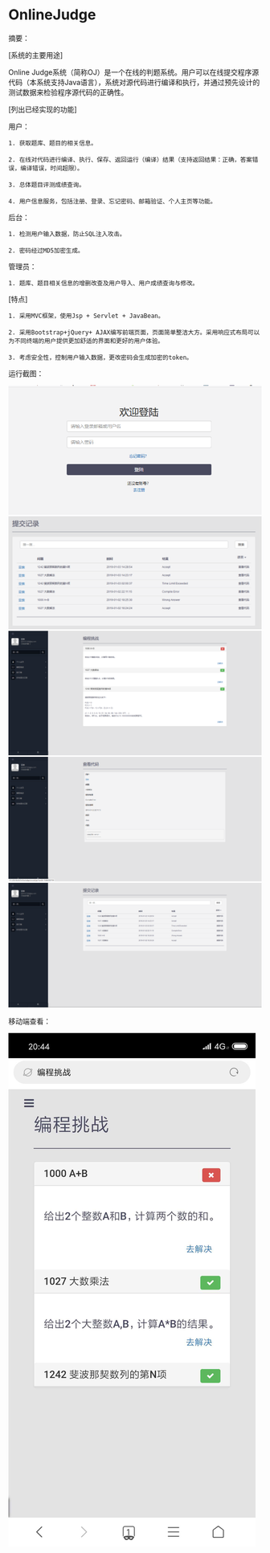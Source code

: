 # OnlineJudge

摘要：

[系统的主要用途]

Online Judge系统（简称OJ）是一个在线的判题系统。用户可以在线提交程序源代码（本系统支持Java语言），系统对源代码进行编译和执行，并通过预先设计的测试数据来检验程序源代码的正确性。

[列出已经实现的功能]

用户：

    1. 获取题库、题目的相关信息。
    
    2. 在线对代码进行编译、执行、保存、返回运行（编译）结果（支持返回结果：正确，答案错误，编译错误，时间超限）。
    
    3. 总体题目评测成绩查询。
    
    4. 用户信息服务，包括注册、登录、忘记密码、邮箱验证、个人主页等功能。
    
后台：

    1. 检测用户输入数据，防止SQL注入攻击。
    
    2. 密码经过MD5加密生成。
    
管理员：

    1. 题库、题目相关信息的增删改查及用户导入、用户成绩查询与修改。
    
[特点]

    1. 采用MVC框架，使用Jsp + Servlet + JavaBean。
    
    2. 采用Bootstrap+jQuery+ AJAX编写前端页面，页面简单整洁大方。采用响应式布局可以为不同终端的用户提供更加舒适的界面和更好的用户体验。
    
    3. 考虑安全性，控制用户输入数据，更改密码会生成加密的token。
    
运行截图：

![image](https://raw.githubusercontent.com/wdfgithub/OnlineJudge/master/screenshot/1.png)
![image](https://raw.githubusercontent.com/wdfgithub/OnlineJudge/master/screenshot/2.png)
![image](https://raw.githubusercontent.com/wdfgithub/OnlineJudge/master/screenshot/3.png)
![image](https://raw.githubusercontent.com/wdfgithub/OnlineJudge/master/screenshot/4.png)
![image](https://raw.githubusercontent.com/wdfgithub/OnlineJudge/master/screenshot/5.png)

移动端查看：

![image](https://raw.githubusercontent.com/wdfgithub/OnlineJudge/master/screenshot/6.png)
